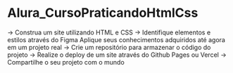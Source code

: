 # Alura_CursoPraticandoHtmlCss
-> Construa um site utilizando HTML e CSS 
-> Identifique elementos e estilos através do Figma Aplique seus conhecimentos adquiridos até agora em um projeto real 
-> Crie um repositório para armazenar o código do projeto
-> Realize o deploy de um site através do Github Pages ou Vercel 
-> Compartilhe o seu projeto com o mundo
